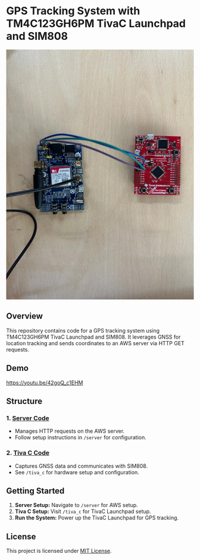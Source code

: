 # GPS Tracking System with TM4C123GH6PM TivaC Launchpad and SIM808

![Project Image](image.jpg)

## Overview

This repository contains code for a GPS tracking system using TM4C123GH6PM TivaC Launchpad and SIM808. It leverages GNSS for location tracking and sends coordinates to an AWS server via HTTP GET requests.

## Demo

https://youtu.be/42goQ_c1EHM

## Structure

### 1. [Server Code](/server)
   - Manages HTTP requests on the AWS server.
   - Follow setup instructions in `/server` for configuration.

### 2. [Tiva C Code](/tiva_c)
   - Captures GNSS data and communicates with SIM808.
   - See `/tiva_c` for hardware setup and configuration.

## Getting Started

1. **Server Setup:** Navigate to `/server` for AWS setup.
2. **Tiva C Setup:** Visit `/tiva_c` for TivaC Launchpad setup.
3. **Run the System:** Power up the TivaC Launchpad for GPS tracking.

## License

This project is licensed under [MIT License](LICENSE).


